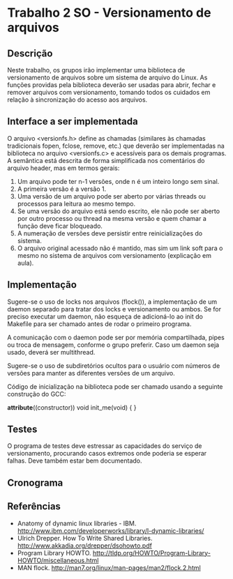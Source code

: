 # Trabalho 2 SO - Versionamento de arquivos

## Descrição 

Neste trabalho, os grupos irão implementar uma biblioteca de versionamento de arquivos sobre um sistema de arquivo do Linux. As funções providas pela biblioteca deverão ser usadas para abrir, fechar e remover arquivos com versionamento, tomando todos os cuidados em relação à sincronização do acesso aos arquivos.

## Interface a ser implementada

O arquivo <versionfs.h> define as chamadas (similares às chamadas tradicionais fopen, fclose, remove, etc.) que deverão ser implementadas na biblioteca no arquivo <versionfs.c> e acessíveis para os demais programas. A semântica está descrita de forma simplificada nos comentários do arquivo header, mas em termos gerais:

1. Um arquivo pode ter n-1 versões, onde n é um inteiro longo sem sinal.
2. A primeira versão é a versão 1.
3. Uma versão de um arquivo pode ser aberto por várias threads ou processos para leitura ao mesmo tempo.
4. Se uma versão do arquivo está sendo escrito, ele não pode ser aberto por outro processo ou thread na mesma versão e quem chamar a função deve ficar bloqueado.
5. A numeração de versões deve persistir entre reinicializações do sistema.
6. O arquivo original acessado não é mantido, mas sim um link soft para o mesmo no sistema de arquivos com versionamento (explicação em aula).

## Implementação

Sugere-se o uso de locks nos arquivos (flock()), a implementação de um daemon separado para tratar dos locks e versionamento ou ambos. Se for preciso executar um daemon, não esqueça de adicioná-lo ao init do Makefile para ser chamado antes de rodar o primeiro programa.

A comunicação com o daemon pode ser por memória compartilhada, pipes ou troca de mensagem, conforme o grupo preferir. Caso um daemon seja usado, deverá ser multithread.

Sugere-se o uso de subdiretórios ocultos para o usuário com números de versões para manter as diferentes versões de um arquivo. 

Código de inicialização na biblioteca pode ser chamado usando a seguinte construção do GCC:

__attribute__((constructor)) void init_me(void) {
}

## Testes

O programa de testes deve estressar as capacidades do serviço de versionamento, procurando casos extremos onde poderia se esperar falhas. Deve também estar bem documentado. 

## Cronograma



## Referências

* Anatomy of dynamic linux libraries - IBM. http://www.ibm.com/developerworks/library/l-dynamic-libraries/
* Ulrich Drepper. How To Write Shared Libraries. http://www.akkadia.org/drepper/dsohowto.pdf
* Program Library HOWTO. http://tldp.org/HOWTO/Program-Library-HOWTO/miscellaneous.html
* MAN flock. http://man7.org/linux/man-pages/man2/flock.2.html
